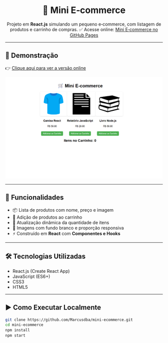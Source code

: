 <h1 align="center">🛒 Mini E‑commerce</h1>

<p align="center">
  Projeto em <strong>React.js</strong> simulando um pequeno e‑commerce, com listagem de produtos e carrinho de compras.  
  ✅ Acesse online: <a href="https://marcusdba.github.io/mini-ecommerce/" target="_blank">Mini E‑commerce no GitHub Pages</a>
</p>

---

## 📌 Demonstração

👉 [Clique aqui para ver a versão online](https://marcusdba.github.io/mini-ecommerce/)

![Screenshot do projeto](./screenshot.png)

---

## 🚀 Funcionalidades

- 📦 Lista de produtos com nome, preço e imagem  
- 🛒 Adição de produtos ao carrinho  
- 🔄 Atualização dinâmica da quantidade de itens  
- 🎨 Imagens com fundo branco e proporção responsiva  
- ⚡ Construído em **React** com **Componentes e Hooks**

---

## 🛠️ Tecnologias Utilizadas

- React.js (Create React App)
- JavaScript (ES6+)
- CSS3
- HTML5

---

## ▶️ Como Executar Localmente

```bash
git clone https://github.com/Marcusdba/mini-ecommerce.git
cd mini-ecommerce
npm install
npm start
